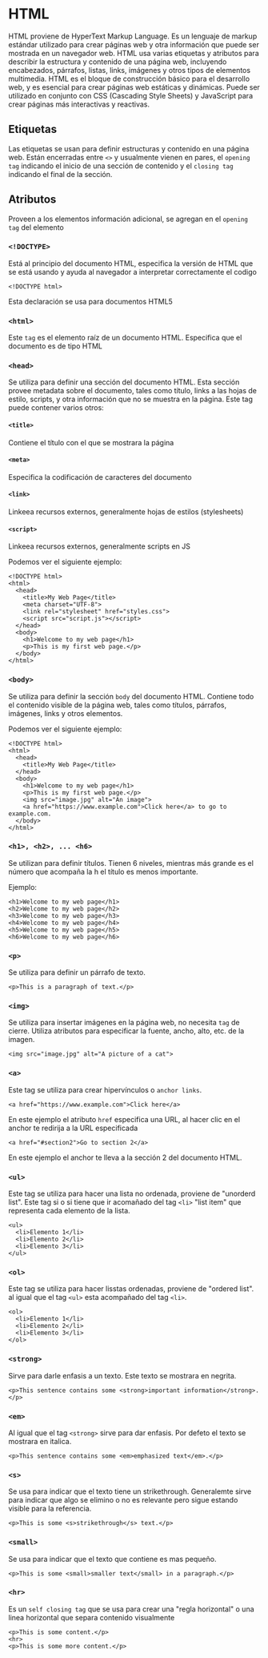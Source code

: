 # HTML
HTML proviene de HyperText Markup Language. Es un lenguaje de markup estándar utilizado para crear páginas web y otra información que puede ser mostrada en un navegador web. HTML usa varias etiquetas y atributos para describir la estructura y contenido de una página web, incluyendo encabezados, párrafos, listas, links, imágenes y otros tipos de elementos multimedia.
HTML es el bloque de construcción básico para el desarrollo web, y es esencial para crear páginas web estáticas y dinámicas. Puede ser utilizado en conjunto con CSS (Cascading Style Sheets) y JavaScript para crear páginas más interactivas y reactivas.

## Etiquetas
Las etiquetas se usan para definir estructuras y contenido en una página web. Están encerradas entre ```<>``` y usualmente vienen en pares, el ```opening tag``` indicando el inicio de una sección de contenido y el ```closing tag``` indicando el final de la sección.

## Atributos
Proveen a los elementos información adicional, se agregan en el ```opening tag``` del elemento

### ```<!DOCTYPE>```
Está al principio del documento HTML, especifica la versión de HTML que se está usando y ayuda al navegador a interpretar correctamente el codigo

```<!DOCTYPE html>``` 

Esta declaración se usa para documentos HTML5


### ```<html>```
Este ```tag``` es el elemento raíz de un documento HTML. Especifica que el documento es de tipo HTML 


### ```<head>```
Se utiliza para definir una sección del documento HTML. Esta sección provee metadata sobre el documento, tales como título, links a las hojas de estilo, scripts, y otra información que no se muestra en la página. Este tag puede contener varios otros:

#### ```<title>```
Contiene el título con el que se mostrara la página

#### ```<meta>```
Especifica la codificación de caracteres del documento

#### ```<link>```
Linkeea recursos externos, generalmente hojas de estilos (stylesheets)

#### ```<script>```
Linkeea recursos externos, generalmente scripts en JS

Podemos ver el siguiente ejemplo:
```
<!DOCTYPE html>
<html>
  <head>
    <title>My Web Page</title>
    <meta charset="UTF-8">
    <link rel="stylesheet" href="styles.css">
    <script src="script.js"></script>
  </head>
  <body>
    <h1>Welcome to my web page</h1>
    <p>This is my first web page.</p>
  </body>
</html>
```


### ```<body>```
Se utiliza para definir la sección ```body``` del documento HTML. Contiene todo el contenido visible de la página web, tales como títulos, párrafos, imágenes, links y otros elementos.

Podemos ver el siguiente ejemplo:

```
<!DOCTYPE html>
<html>
  <head>
    <title>My Web Page</title>
  </head>
  <body>
    <h1>Welcome to my web page</h1>
    <p>This is my first web page.</p>
    <img src="image.jpg" alt="An image">
    <a href="https://www.example.com">Click here</a> to go to example.com.
  </body>
</html>
```

### ```<h1>, <h2>, ... <h6>```
Se utilizan para definir títulos. Tienen 6 niveles, mientras más grande es el número que acompaña la h el título es menos importante.

Ejemplo:
```
<h1>Welcome to my web page</h1>
<h2>Welcome to my web page</h2>
<h3>Welcome to my web page</h3>
<h4>Welcome to my web page</h4>
<h5>Welcome to my web page</h5>
<h6>Welcome to my web page</h6>
```


### ```<p>```
Se utiliza para definir un párrafo de texto.

```
<p>This is a paragraph of text.</p>
```

### ```<img>```
Se utiliza para insertar imágenes en la página web, no necesita ```tag``` de cierre. Utiliza atributos para especificar la fuente, ancho, alto, etc. de la imagen.

```
<img src="image.jpg" alt="A picture of a cat">
```


### ```<a>```
Este tag se utiliza para crear hipervínculos o ```anchor links```.

```
<a href="https://www.example.com">Click here</a>
```

En este ejemplo el atributo ```href``` especifica una URL, al hacer clic en el anchor te redirija a la URL especificada

```
<a href="#section2">Go to section 2</a>
```

En este ejemplo el anchor te lleva a la sección 2 del documento HTML.

### ```<ul>```
Este tag se utiliza para hacer una lista no ordenada, proviene de "unorderd list".
Este tag si o si tiene que ir acomañado del tag ```<li>``` "list item" que representa cada elemento de la lista.

```
<ul>
  <li>Elemento 1</li>
  <li>Elemento 2</li>
  <li>Elemento 3</li>
</ul>
```

### ```<ol>```
Este tag se utiliza para hacer lisstas ordenadas, proviene de "ordered list". al igual que el tag ```<ul>``` esta acompañado del tag ```<li>```.

```
<ol>
  <li>Elemento 1</li>
  <li>Elemento 2</li>
  <li>Elemento 3</li>
</ol>
```

### ```<strong>```
Sirve para darle enfasis a un texto. Este texto se mostrara en negrita.

```
<p>This sentence contains some <strong>important information</strong>.</p>
```

### ```<em>```
Al igual que el tag ```<strong>``` sirve para dar enfasis. Por defeto el texto se mostrara en italica.

```
<p>This sentence contains some <em>emphasized text</em>.</p>
```

### ```<s>```
Se usa para indicar que el texto tiene un strikethrough. Generalemte sirve para indicar que algo se elimino o no es relevante pero sigue estando visible para la referencia.

```
<p>This is some <s>strikethrough</s> text.</p>
```

### ```<small>```
Se usa para indicar que el texto que contiene es mas pequeño.

```
<p>This is some <small>smaller text</small> in a paragraph.</p>
```

### ```<hr>```
Es un ```self closing tag``` que se usa para crear una "regla horizontal"  o una linea horizontal que separa contenido visualmente

```
<p>This is some content.</p>
<hr>
<p>This is some more content.</p>
```